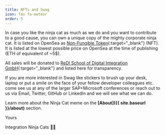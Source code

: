 ```yaml
---
title: NFTs and Swag
icon: fas fa-meteor
order: 5
---
```


In case you like the ninja cat as much as we do and you want to contribute to a good cause, you can own a unique copy of the mighty corporate ninja cat. It is listed on OpenSea as [Non-Fungible Token](https://opensea.io/assets/matic/0x2953399124f0cbb46d2cbacd8a89cf0599974963/11783757613988903679447251561396108328487509934080741039154825352755776847972/){:target="_blank"} (NFT). It is listed at the lowest possible price on OpenSea at the time of publishing (ETH of equivalent of ~5$).

All sales will be donated to [ReDI School of Digital Integration GmbH](https://www.betterplace.org/en/organisations/26851-redi-school-of-digital-integration-ggmbh){:target="_blank"} and listed here for transparency.

If you are more interested in Swag like stickers to brush up your desk, laptop or put a smile on the face of your fellow developer colleagues etc. come see us at any of the larger SAP+Microsoft conferences or reach out to us via Email, Twitter, GitHub or LinkedIn and we will see what we can do.

Learn more about the Ninja Cat meme on the **[About]({{ site.baseurl }}/about)** section.

Yours

Integration Ninja Cats 🥷🐱
